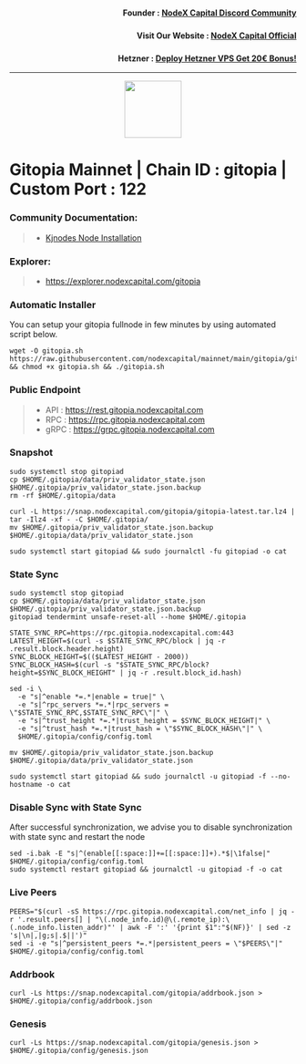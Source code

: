 <h3><p style="font-size:14px" align="right">Founder :
<a href="https://discord.gg/nodexcapital" target="_blank">NodeX Capital Discord Community</a></p></h3>
<h3><p style="font-size:14px" align="right">Visit Our Website :
<a href="https://discord.gg/nodexcapital" target="_blank">NodeX Capital Official</a></p></h3>
<h3><p style="font-size:14px" align="right">Hetzner :
<a href="https://hetzner.cloud/?ref=bMTVi7dcwSgA" target="_blank">Deploy Hetzner VPS Get 20€ Bonus!</a></h3>
<hr>

<p align="center">
  <img height="100" height="auto" src="https://gitopia.com/logo-white.svg">
</p>

# Gitopia Mainnet | Chain ID : gitopia | Custom Port : 122

### Community Documentation:
>- [Kjnodes Node Installation](https://services.kjnodes.com/home/mainnet/gitopia/installation)

### Explorer:
>-  https://explorer.nodexcapital.com/gitopia

### Automatic Installer
You can setup your gitopia fullnode in few minutes by using automated script below.
```
wget -O gitopia.sh https://raw.githubusercontent.com/nodexcapital/mainnet/main/gitopia/gitopia.sh && chmod +x gitopia.sh && ./gitopia.sh
```
### Public Endpoint

>- API : https://rest.gitopia.nodexcapital.com
>- RPC : https://rpc.gitopia.nodexcapital.com
>- gRPC : https://grpc.gitopia.nodexcapital.com

### Snapshot
```
sudo systemctl stop gitopiad
cp $HOME/.gitopia/data/priv_validator_state.json $HOME/.gitopia/priv_validator_state.json.backup
rm -rf $HOME/.gitopia/data

curl -L https://snap.nodexcapital.com/gitopia/gitopia-latest.tar.lz4 | tar -Ilz4 -xf - -C $HOME/.gitopia/
mv $HOME/.gitopia/priv_validator_state.json.backup $HOME/.gitopia/data/priv_validator_state.json

sudo systemctl start gitopiad && sudo journalctl -fu gitopiad -o cat
```

### State Sync
```
sudo systemctl stop gitopiad
cp $HOME/.gitopia/data/priv_validator_state.json $HOME/.gitopia/priv_validator_state.json.backup
gitopiad tendermint unsafe-reset-all --home $HOME/.gitopia

STATE_SYNC_RPC=https://rpc.gitopia.nodexcapital.com:443
LATEST_HEIGHT=$(curl -s $STATE_SYNC_RPC/block | jq -r .result.block.header.height)
SYNC_BLOCK_HEIGHT=$(($LATEST_HEIGHT - 2000))
SYNC_BLOCK_HASH=$(curl -s "$STATE_SYNC_RPC/block?height=$SYNC_BLOCK_HEIGHT" | jq -r .result.block_id.hash)

sed -i \
  -e "s|^enable *=.*|enable = true|" \
  -e "s|^rpc_servers *=.*|rpc_servers = \"$STATE_SYNC_RPC,$STATE_SYNC_RPC\"|" \
  -e "s|^trust_height *=.*|trust_height = $SYNC_BLOCK_HEIGHT|" \
  -e "s|^trust_hash *=.*|trust_hash = \"$SYNC_BLOCK_HASH\"|" \
  $HOME/.gitopia/config/config.toml

mv $HOME/.gitopia/priv_validator_state.json.backup $HOME/.gitopia/data/priv_validator_state.json

sudo systemctl start gitopiad && sudo journalctl -u gitopiad -f --no-hostname -o cat
```

### Disable Sync with State Sync
After successful synchronization, we advise you to disable synchronization with state sync and restart the node
```
sed -i.bak -E "s|^(enable[[:space:]]+=[[:space:]]+).*$|\1false|" $HOME/.gitopia/config/config.toml
sudo systemctl restart gitopiad && journalctl -u gitopiad -f -o cat
```

### Live Peers
```
PEERS="$(curl -sS https://rpc.gitopia.nodexcapital.com/net_info | jq -r '.result.peers[] | "\(.node_info.id)@\(.remote_ip):\(.node_info.listen_addr)"' | awk -F ':' '{print $1":"$(NF)}' | sed -z 's|\n|,|g;s|.$||')"
sed -i -e "s|^persistent_peers *=.*|persistent_peers = \"$PEERS\"|" $HOME/.gitopia/config/config.toml
```
### Addrbook
```
curl -Ls https://snap.nodexcapital.com/gitopia/addrbook.json > $HOME/.gitopia/config/addrbook.json
```
### Genesis
```
curl -Ls https://snap.nodexcapital.com/gitopia/genesis.json > $HOME/.gitopia/config/genesis.json
```